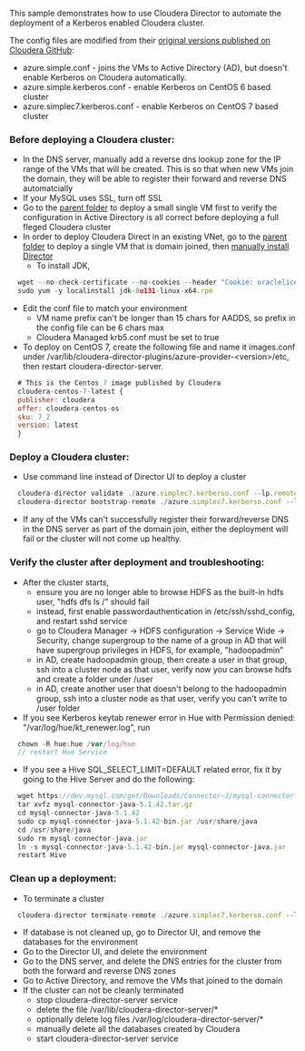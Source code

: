 This sample demonstrates how to use Cloudera Director to automate the deployment of a Kerberos enabled Cloudera cluster. 

The config files are modified from their [original versions published on Cloudera GitHub](https://github.com/cloudera/director-scripts/tree/master/configs):  
* azure.simple.conf - joins the VMs to Active Directory (AD), but doesn't enable Kerberos on Cloudera automatically.
* azure.simple.kerberos.conf - enable Kerberos on CentOS 6 based cluster
* azure.simplec7.kerberos.conf - enable Kerberos on CentOS 7 based cluster

### Before deploying a Cloudera cluster:
* In the DNS server, manually add a reverse dns lookup zone for the IP range of the VMs that will be created.  This is so that when new VMs join the domain, they will be able to register their forward and reverse DNS automatcially
* If your MySQL uses SSL, turn off SSL
* Go to the [parent folder](/DomainJoinedLinuxVMOnAzure) to deploy a small single VM first to verify the configuration in Active Directory is all correct before deploying a full fleged Cloudera cluster 
* In order to deploy Cloudera Direct in an existing VNet, go to the [parent folder](/DomainJoinedLinuxVMOnAzure) to deploy a single VM that is domain joined, then [manually install Director](https://www.cloudera.com/documentation/director/latest/topics/director_get_started_azure_install_director.html)
  * To install JDK, 
```javascript
  wget --no-check-certificate --no-cookies --header "Cookie: oraclelicense=accept-securebackup-cookie" http://download.oracle.com/otn-pub/java/jdk/8u131-b11/d54c1d3a095b4ff2b6607d096fa80163/jdk-8u131-linux-x64.rpm
  sudo yum -y localinstall jdk-8u131-linux-x64.rpm
```
* Edit the conf file to match your environment
  * VM name prefix can't be longer than 15 chars for AADDS, so prefix in the config file can be 6 chars max
  * Cloudera Managed krb5.conf must be set to true
* To deploy on CentOS 7, create the following file and name it images.conf under /var/lib/cloudera-director-plugins/azure-provider-\<version>/etc, then restart cloudera-director-server. 
```javascript
  # This is the Centos 7 image published by Cloudera
  cloudera-centos-7-latest {
  publisher: cloudera
  offer: cloudera-centos-os
  sku: 7_2
  version: latest
  }
```

### Deploy a Cloudera cluster:
* Use command line instead of Director UI to deploy a cluster
```javascript
  cloudera-director validate ./azure.simplec7.kerberso.conf --lp.remote.username=<user> --lp.remote.password=<password> --lp.remote.hostAndPort=<director host>
  cloudera-director bootstrap-remote ./azure.simplec7.kerberso.conf --lp.remote.username=<user> --lp.remote.password=<password> --lp.remote.hostAndPort=<director host>
```
* If any of the VMs can't successfully register their forward/reverse DNS in the DNS server as part of the domain join, either the deployment will fail or the cluster will not come up healthy.  

### Verify the cluster after deployment and troubleshooting:
* After the cluster starts, 
  * ensure you are no longer able to browse HDFS as the built-in hdfs user, "hdfs dfs ls /" should fail 
  * instead, first enable passwordauthentication in /etc/ssh/sshd_config, and restart sshd service
  * go to Cloudera Manager -> HDFS configuration -> Service Wide -> Security, change supergroup to the name of a group in AD that will have supergroup privileges in HDFS, for example, "hadoopadmin"   
  * in AD, create hadoopadmin group, then create a user in that group, ssh into a cluster node as that user, verify now you can browse hdfs and create a folder under /user
  * in AD, create another user that doesn't belong to the hadoopadmin group, ssh into a cluster node as that user, verify you can't write to /user folder
* If you see Kerberos keytab renewer error in Hue with Permission denied: "/var/log/hue/kt_renewer.log", run
```javascript
  chown -R hue:hue /var/log/hue
  // restart Hue Service
```
* If you see a Hive SQL_SELECT_LIMIT=DEFAULT related error, fix it by going to the Hive Server and do the following:
```javascript
  wget https://dev.mysql.com/get/Downloads/Connector-J/mysql-connector-java-5.1.42.tar.gz
  tar xvfz mysql-connector-java-5.1.42.tar.gz
  cd mysql-connector-java-5.1.42
  sudo cp mysql-connector-java-5.1.42-bin.jar /usr/share/java
  cd /usr/share/java
  sudo rm mysql-connector-java.jar
  ln -s mysql-connector-java-5.1.42-bin.jar mysql-connector-java.jar
  restart Hive
```

### Clean up a deployment:
* To terminate a cluster
```javascript
  cloudera-director terminate-remote ./azure.simplec7.kerberso.conf --lp.remote.username=<user> --lp.remote.password=<password> --lp.remote.hostAndPort=<director host>
```
* If database is not cleaned up, go to Director UI, and remove the databases for the environment
* Go to the Director UI, and delete the environment
* Go to the DNS server, and delete the DNS entries for the cluster from both the forward and reverse DNS zones
* Go to Active Directory, and remove the VMs that joined to the domain
* If the cluster can not be cleanly terminated
  * stop cloudera-director-server service
  * delete the file /var/lib/cloudera-director-server/*
  * optionally delete log files /var/log/cloudera-director-server/*
  * manually delete all the databases created by Cloudera 
  * start cloudera-director-server service 
